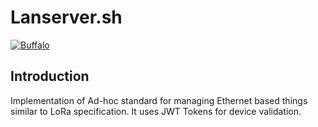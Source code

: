 # Lanserver.sh
[![Buffalo](https://img.shields.io/badge/powered%20by-buffalo-blue.svg?style=flat-square)](http://gobuffalo.io)

## Introduction

Implementation of Ad-hoc standard for managing Ethernet based things similar to LoRa specification.
It uses JWT Tokens for device validation.
